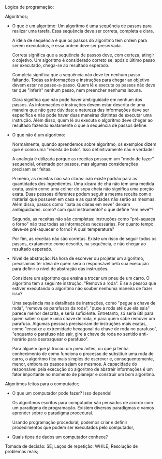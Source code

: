 Lógica de programação:

Algoritmos;
- O que é um algoritmo:
    Um algoritmo é uma sequência de passos para realizar uma tarefa. Essa sequência deve ser correta, completa e clara.

    A ideia de sequência é que os passos do algoritmo tem ordem para serem executados, e essa ordem deve ser preservada.

    Correta significa que a sequência de passos deve, com certeza, atingir o objetivo. Um algoritmo é considerado correto se, após o último passo ser executado, chega-se ao resultado esperado.

    Completa significa que a sequência não deve ter nenhum passo faltando. Todas as informações e instruções para chegar ao objetivo devem estar no passo-a-passo. Quem lê e executa os passos não deve ter que "inferir" nenhum passo, nem preencher nenhuma lacuna.

    Clara significa que não pode haver ambiguidade em nenhum dos passos. As informações e instruções devem estar descrita de uma maneira que não gere dúvidas: a natureza das informações deve ser específica e não pode haver duas maneiras distintas de executar uma instrução. Além disso, quem lê ou executa o algoritmo deve chegar ao resultado fazendo exatamente o que a sequência de passos define.

- O que não é um algoritmo:

    Normalmente, quando aprendemos sobre algoritmo, os exemplos dizem que é como uma "receita de bolo". Isso definitivamente não é verdade!

    A analogia é utilizada porque as receitas possuem um "modo de fazer" sequencial, orientado por passos, mas algumas considerações precisam ser feitas.

    Primeiro, as receitas não são claras: não existe padrão para as quantidades dos ingredientes. Uma xícara de chá não tem uma medida exata, assim como uma colher de sopa cheia não significa uma porção exata. Duas pessoas diferentes podem seguir a mesma receita com o material que possuem em casa e as quantidades não serão as mesmas. Além disso, passos como "bata as claras em neve" deixam ambiguidades: como? com qual instrumento? o que define "em neve"?

    Segundo, as receitas não são completas: instruções como "pré-aqueça o forno" não traz todas as informações necessárias. Por quanto tempo deve-se pré-aquecer o forno? A qual temperatura?

    Por fim, as receitas não são corretas. Existe um risco de seguir todos os passos, exatamente como descrito, na sequência, e não chegar ao resultado esperado.

- Nivel de abstração:
    Na hora de escrever ou projetar um algoritmo, precisamos ter ideia de quem será o responsável pela sua execução para definir o nível de abstração das instruções. 

    Considere um algoritmo que ensina a trocar um pneu de um carro. O algoritmo tem a seguinte instrução: "Remova a roda". E se a pessoa que estiver executando o algoritmo não souber nenhuma maneira de fazer isso?

    Uma sequência mais detalhada de instruções, como "pegue a chave de roda", "remova os parafusos da roda", "puxe a roda até que ela saia" parece melhor descrita, e seria suficiente. Entretanto, só seria útil para quem saber o que é uma chave de roda, e para quem sabe remover um parafuso. Algumas pessoas precisariam de instruções mais exatas, como "encaixe a extremidade hexagonal da chave de roda no parafuso", "enquanto o parafuso não sair, gire a chave de roda no sentido anti-horário para desrosquear o parafuso".

    Para alguém que já trocou um pneu antes, ou que já tenha conhecimento de como funciona o processo de substituir uma roda de carro, o algoritmo fica mais simples de escrever e, consequentemente, menor, embora os passos sejam os mesmos. A capacidade do responsável pela execução do algoritmo de abstrair informações é um fator importante no momento de planejar e construir um bom algoritmo.

Algoritmos feitos para o computador;
- O que um computador pode fazer?
    Isso depende!

    Os algoritmos escritos para computador são pensados de acordo com um paradigma de programação. Existem diversos paradigmas e vamos aprender sobre o paradigma procedural.

    Usando programação procedural, podemos criar e definir procedimentos que podem ser executados pelo computador, 

- Quais tipos de dados um computador conhece?

Tomada de decisão: SE;
Laços de repetição: WHILE;
Resolução de problemas reais;